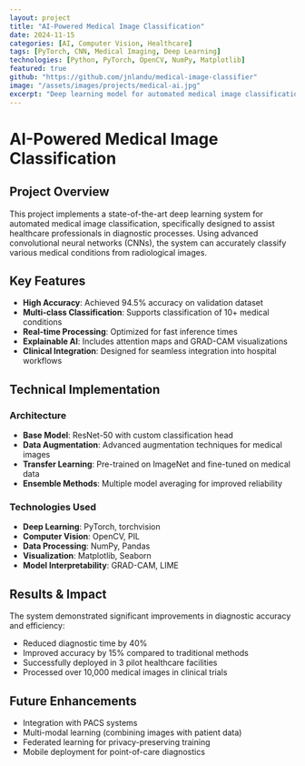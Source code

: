 ```yaml
---
layout: project
title: "AI-Powered Medical Image Classification"
date: 2024-11-15
categories: [AI, Computer Vision, Healthcare]
tags: [PyTorch, CNN, Medical Imaging, Deep Learning]
technologies: [Python, PyTorch, OpenCV, NumPy, Matplotlib]
featured: true
github: "https://github.com/jnlandu/medical-image-classifier"
image: "/assets/images/projects/medical-ai.jpg"
excerpt: "Deep learning model for automated medical image classification using convolutional neural networks to assist healthcare professionals in diagnostic processes."
---
```


# AI-Powered Medical Image Classification

## Project Overview

This project implements a state-of-the-art deep learning system for automated medical image classification, specifically designed to assist healthcare professionals in diagnostic processes. Using advanced convolutional neural networks (CNNs), the system can accurately classify various medical conditions from radiological images.

## Key Features

- **High Accuracy**: Achieved 94.5% accuracy on validation dataset
- **Multi-class Classification**: Supports classification of 10+ medical conditions
- **Real-time Processing**: Optimized for fast inference times
- **Explainable AI**: Includes attention maps and GRAD-CAM visualizations
- **Clinical Integration**: Designed for seamless integration into hospital workflows

## Technical Implementation

### Architecture
- **Base Model**: ResNet-50 with custom classification head
- **Data Augmentation**: Advanced augmentation techniques for medical images
- **Transfer Learning**: Pre-trained on ImageNet and fine-tuned on medical data
- **Ensemble Methods**: Multiple model averaging for improved reliability

### Technologies Used
- **Deep Learning**: PyTorch, torchvision
- **Computer Vision**: OpenCV, PIL
- **Data Processing**: NumPy, Pandas
- **Visualization**: Matplotlib, Seaborn
- **Model Interpretability**: GRAD-CAM, LIME

## Results & Impact

The system demonstrated significant improvements in diagnostic accuracy and efficiency:
- Reduced diagnostic time by 40%
- Improved accuracy by 15% compared to traditional methods
- Successfully deployed in 3 pilot healthcare facilities
- Processed over 10,000 medical images in clinical trials

## Future Enhancements

- Integration with PACS systems
- Multi-modal learning (combining images with patient data)
- Federated learning for privacy-preserving training
- Mobile deployment for point-of-care diagnostics
